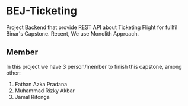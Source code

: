 # BEJ-Ticketing
Project Backend that provide REST API about Ticketing Flight for fullfil Binar's Capstone. Recent, We use Monolith Approach. 
## Member
In this project we have 3 person/member to finish this capstone, among other:
  1. Fathan Azka Pradana
  2. Muhammad Rizky Akbar
  3. Jamal Ritonga
 

